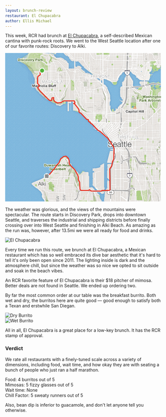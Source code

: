```yaml
---
layout: brunch-review
restaurant: El Chupacabra
author: Ellis Michael
---
```


This week, RCR had brunch at [El Chupacabra][elchweb], a self-described Mexican cantina with punk-rock roots.
We went to the West Seattle location after one of our favorite routes: Discovery to Alki.

![Discovery to Alki Route][d-to-a-route]

The weather was glorious, and the views of the mountains were spectacular.
The route starts in Discovery Park, drops into downtown Seattle, and traverses the industrial and shipping districts before finally crossing over into West Seattle and finishing in Alki Beach.
As amazing as the run was, however, after 13.5mi we were all ready for food and drinks.

![El Chupacabra][elch]

Every time we run this route, we brunch at El Chupacabra, a Mexican restaurant which has so well embraced its dive bar aesthetic that it's hard to tell it's only been open since 2011.
The lighting inside is dark and the atmosphere chill, but since the weather was so nice we opted to sit outside and soak in the beach vibes.

An RCR favorite feature of El Chupacabra is their $18 pitcher of mimosa.
Better deals are not found in Seattle.
We ended up ordering two.

By far the most common order at our table was the breakfast burrito.
Both wet and dry, the burritos here are quite good — good enough to satisfy both a Texan and erstwhile San Diegan.

<div class="row">
  <div class="column">
    <img src="/img/brunch-reviews/el-chupacabra/dry-burrito.jpg" alt="Dry Burrito">
  </div>
  <div class="column">
    <img src="/img/brunch-reviews/el-chupacabra/wet-burrito.jpg" alt="Wet Burrito">
  </div>
</div>

All in all, El Chupacabra is a great place for a low-key brunch.
It has the RCR stamp of approval.

### Verdict

We rate all restaurants with a finely-tuned scale across a variety of dimensions, including food, wait time, and how okay they are with seating a bunch of people who just ran a half marathon.

Food: 4 burritos out of 5  
Mimosas: 5 fizzy glasses out of 5  
Wait time: None  
Chill Factor: 5 sweaty runners out of 5

Also, bean dip is inferior to guacamole, and don't let anyone tell you otherwise.


[elchweb]: https://www.elchupacabraseattle.com/
[d-to-a-route]: /img/brunch-reviews/el-chupacabra/discovery-to-alki-route.png
[elch]: /img/brunch-reviews/el-chupacabra/el-chupacabra.jpg
